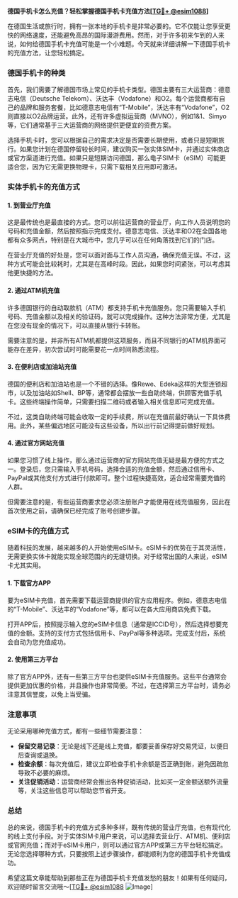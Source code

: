 **德国手机卡怎么充值？轻松掌握德国手机卡充值方法[[TG💪+ @esim1088](https://t.me/s/esim1088)]**

在德国生活或旅行时，拥有一张本地的手机卡是非常必要的。它不仅能让您享受更快的网络速度，还能避免高昂的国际漫游费用。然而，对于许多初来乍到的人来说，如何给德国手机卡充值可能是一个小难题。今天就来详细讲解一下德国手机卡的充值方法，让您轻松搞定。

### 德国手机卡的种类

首先，我们需要了解德国市场上常见的手机卡类型。德国主要有三大运营商：德意志电信（Deutsche Telekom）、沃达丰（Vodafone）和O2。每个运营商都有自己的品牌和服务套餐，比如德意志电信有“T-Mobile”，沃达丰有“Vodafone”，O2则直接以O2品牌运营。此外，还有许多虚拟运营商（MVNO），例如1&1、Simyo等，它们通常基于三大运营商的网络提供更便宜的资费方案。

选择手机卡时，您可以根据自己的需求决定是否需要长期使用，或者只是短期旅行。如果您计划在德国停留较长时间，建议购买一张实体SIM卡，并通过实体商店或官方渠道进行充值。如果只是短期访问德国，那么电子SIM卡（eSIM）可能更适合您，因为它无需更换物理卡，只需下载相关应用即可激活。

### 实体手机卡的充值方式

#### 1. 到营业厅充值

这是最传统也是最直接的方式。您可以前往运营商的营业厅，向工作人员说明您的号码和充值金额，然后按照指示完成支付。德意志电信、沃达丰和O2在全国各地都有众多网点，特别是在大城市中，您几乎可以在任何角落找到它们的门店。

在营业厅充值的好处是，您可以面对面与工作人员沟通，确保充值无误。不过，这种方式可能会比较耗时，尤其是在高峰时段。因此，如果您时间紧张，可以考虑其他更快捷的方法。

#### 2. 通过ATM机充值

许多德国银行的自动取款机（ATM）都支持手机卡充值服务。您只需要输入手机号码、充值金额以及相关的验证码，就可以完成操作。这种方法非常方便，尤其是在您没有现金的情况下，可以直接从银行卡转账。

需要注意的是，并非所有ATM机都提供这项服务，而且不同银行的ATM机界面可能存在差异，初次尝试时可能需要花一点时间熟悉流程。

#### 3. 在便利店或加油站充值

德国的便利店和加油站也是一个不错的选择。像Rewe、Edeka这样的大型连锁超市，以及加油站如Shell、BP等，通常都会摆放一些自助终端，供顾客充值手机卡。这些终端操作简单，只需要扫描二维码或者输入相关信息即可完成充值。

不过，这类自助终端可能会收取一定的手续费，所以在充值前最好确认一下具体费用。此外，某些偏远地区可能没有这些设备，所以出行前记得提前做好规划。

#### 4. 通过官方网站充值

如果您习惯了线上操作，那么通过运营商的官方网站充值无疑是最方便的方式之一。登录后，您只需输入手机号码，选择合适的充值金额，然后通过信用卡、PayPal或其他支付方式进行付款即可。整个过程快捷高效，适合经常需要充值的人群。

但需要注意的是，有些运营商要求您必须注册账户才能使用在线充值服务，因此在首次使用之前，请确保已经完成了账号创建步骤。

### eSIM卡的充值方式

随着科技的发展，越来越多的人开始使用eSIM卡。eSIM卡的优势在于其灵活性，无需更换实体卡就能实现全球范围内的无缝切换。对于经常出国的人来说，eSIM卡尤其实用。

#### 1. 下载官方APP

要为eSIM卡充值，首先需要下载运营商提供的官方应用程序。例如，德意志电信的“T-Mobile”、沃达丰的“Vodafone”等，都可以在各大应用商店免费下载。

打开APP后，按照提示输入您的eSIM卡信息（通常是ICCID号），然后选择想要充值的金额。支持的支付方式包括信用卡、PayPal等多种选项。完成支付后，系统会自动为您充值成功。

#### 2. 使用第三方平台

除了官方APP外，还有一些第三方平台也提供eSIM卡充值服务。这些平台通常会提供更加优惠的价格，并且操作也非常简便。不过，在选择第三方平台时，请务必注意其信誉度，以免上当受骗。

### 注意事项

无论采用哪种充值方式，都有一些细节需要注意：

- **保留交易记录**：无论是线下还是线上充值，都要妥善保存好交易凭证，以便日后查询或退换。
- **检查余额**：每次充值后，建议立即检查手机卡余额是否正确到账，避免因疏忽导致不必要的麻烦。
- **关注促销活动**：运营商经常会推出各种促销活动，比如买一定金额送额外流量等，关注这些信息可以帮助您节省开支。

### 总结

总的来说，德国手机卡的充值方式多种多样，既有传统的营业厅充值，也有现代化的线上支付手段。对于实体SIM卡用户来说，可以选择去营业厅、ATM机、便利店或官网充值；而对于eSIM卡用户，则可以通过官方APP或第三方平台轻松搞定。无论您选择哪种方式，只要按照上述步骤操作，都能顺利为您的德国手机卡充值成功。

希望这篇文章能帮助到那些正在为德国手机卡充值发愁的朋友！如果有任何疑问，欢迎随时留言交流哦～[[TG💪+ @esim1088](https://t.me/s/esim1088) ![Image](https://i.postimg.cc/4NQfJmqS/Snipaste-2025-05-13-00-14-12.png)]